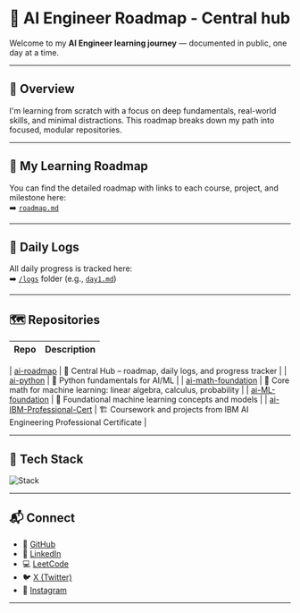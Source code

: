 

# 🧠 AI Engineer Roadmap - Central hub

Welcome to my **AI Engineer learning journey** — documented in public, one day at a time.

---

## 📍 Overview

I'm learning from scratch with a focus on deep fundamentals, real-world skills, and minimal distractions. This roadmap breaks down my path into focused, modular repositories.

---
## 🧭 My Learning Roadmap

You can find the detailed roadmap with links to each course, project, and milestone here:  
➡️ [`roadmap.md`](roadmap.md)

---

## 📅 Daily Logs

All daily progress is tracked here:  
➡️ [`/logs`](logs/) folder (e.g., [`day1.md`](logs/day1.md))

---

## 🗺️ Repositories

| Repo | Description |
|------|-------------|

| [ai-roadmap](https://github.com/GaneshBorse/ai-roadmap) | 🧠 Central Hub – roadmap, daily logs, and progress tracker |
| [ai-python](https://github.com/GaneshBorse/ai-python) | 🐍 Python fundamentals for AI/ML |
| [ai-math-foundation](https://github.com/GaneshBorse/ai-math-foundation) | 📐 Core math for machine learning: linear algebra, calculus, probability |
| [ai-ML-foundation](https://github.com/GaneshBorse/ai-ML-foundation) | 🤖 Foundational machine learning concepts and models |
| [ai-IBM-Professional-Cert](https://github.com/GaneshBorse/ai-IBM-Professional-Cert) | 🏗️ Coursework and projects from IBM AI Engineering Professional Certificate |



---

## 🧩 Tech Stack

<img src="https://skillicons.dev/icons?i=python,cpp,git,vscode,linux,scikit-learn,tensorflow&perline=8" alt="Stack" />

---

## 📬 Connect

- 🐙 [GitHub](https://github.com/GaneshBorse)
- 💬 [LinkedIn](https://www.instagram.com/code.ganesh.borse_/ )
- 💻 [LeetCode](https://leetcode.com/your-id/)  
- 🐦 [X (Twitter)]( https://x.com/geekanex )  
- 📸 [Instagram]( https://www.linkedin.com/in/geekanex/)
---

